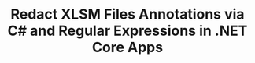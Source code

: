 ---
############################# Static ############################
layout: "auto-gen-gist"
draft: false
path: "redaction/net/annotation/xlsm"
otherformats: CSV DOC DOCM DOCX DOT DOTM DOTX PDF POT POTM PPS PPSM PPSX PPT PPTM PPTX RTF XLS XLSX XLT XLTM XLTX  

############################# Head ############################
head_title: "Redact Annotations in XLSM Documents using Regular Expressions via .NET Core"
head_description: "Redact out sensitive information in annotations using regular expression from documents of different formats"

############################# Header ############################
title: "Redact XLSM Files Annotations via C# and Regular Expressions in .NET Core Apps"
description: "Find and remove sensitive information from Office & OpenOffice Documents, Spreadsheets & Presentations as well as XLSM on Windows, Linux & macOS"

################### SubMenu/Download Button #####################
submenu:
    enable: true

############################# About ############################
about:
    enable: true
    title: "Document Annotation Redaction for .NET API"
    content: |
        A single format-independent interface for sanitization of sensitive and classified information from the PDF, Word, Excel, PowerPoint documents and images, including the ability to change metadata and remove annotations. With GroupDocs.Redaction for .NET tool you can redact out the classified information and save redacted document in PDF, transforming all pages into raster images or keep the document in its original format for further editing.

############################# Steps ############################
steps:
    enable: true
    title_left: "Redact Annotations from XLSM using Regular Expressions via C#"
    content_left: |
        [GroupDocs.Redaction](/redaction/net/) allows .NET developers to use full strength of regular expressions to redact XLSM file with a few easy steps.

        *   Create an instance of [Redactor](https://apireference.groupdocs.com/redaction/net/groupdocs.redaction/redactor) class & load XLSM file
        *   Create an instance of [AnnotationRedaction](https://apireference.groupdocs.com/redaction/net/groupdocs.redaction.redactions/annotationredaction) class to find and replace the comments
        *   Call [Redactor.Apply](https://apireference.groupdocs.com/redaction/net/groupdocs.redaction/redactor/methods/apply/index) method with object of AnnotationRedaction
        
    title_right: "How to use GroupDocs Redaction API"
    content_right: |
        Install package from command line as ```nuget install GroupDocs.Redaction``` or via Package Manager Console of Visual Studio with ```Install-Package GroupDocs.Redaction```. 
        Alternatively, get the offline MSI installer or DLLs in a ZIP file from [downloads](https://downloads.groupdocs.com/redaction/net), and reference it in your project manually.  
        
    code: |
        ```cs
        using (Redactor redactor = new Redactor(@"sample.xlsm"))
        {
        	redactor.Apply(new AnnotationRedaction("(?im:john)", "[redacted]"));
        	redactor.Save();
        }
        ```

############################# Demos ############################
demos:
    enable: true
############################# About Formats ############################
about_formats:
    enable: true
############################# More Formats ############################
more_formats:
    enable: true

############################# Back to top ###############################
back_to_top:
    enable: true
---